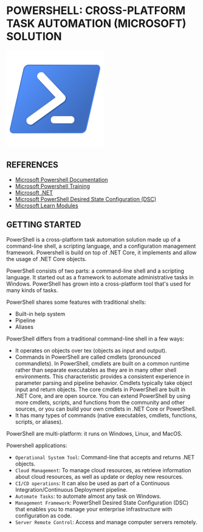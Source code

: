 # POWERSHELL: CROSS-PLATFORM TASK AUTOMATION (MICROSOFT) SOLUTION

![powershell](./artefacts/microsoft-powershell.png)

## REFERENCES
* [Microsoft Powershell Documentation](https://learn.microsoft.com/en-us/powershell/)
* [Microsoft Powershell Training](https://learn.microsoft.com/en-us/training/modules/introduction-to-powershell/)
* [Microsoft .NET](https://learn.microsoft.com/en-us/dotnet/)
* [Microsoft PowerShell Desired State Configuration (DSC)](https://learn.microsoft.com/en-us/powershell/scripting/dsc/overview/dscforengineers)
* [Microsoft Learn Modules](https://learn.microsoft.com/en-us/training/browse/?terms=PowerShell)

## GETTING STARTED

PowerShell is a cross-platform task automation solution made up of a command-line shell, a scripting language, and a configuration management framework. Powershell is build on top of .NET Core, it implements and allow the usage of .NET Core objects.

PowerShell consists of two parts: a command-line shell and a scripting language. It started out as a framework to automate administrative tasks in Windows. PowerShell has grown into a cross-platform tool that's used for many kinds of tasks.

PowerShell shares some features with traditional shells:
* Built-in help system
* Pipeline
* Aliases

PowerShell differs from a traditional command-line shell in a few ways:
* It operates on objects over tex (objects as input and output).
* Commands in PowerShell are called cmdlets (pronounced commandlets). In PowerShell, cmdlets are built on a common runtime rather than separate executables as they are in many other shell environments. This characteristic provides a consistent experience in parameter parsing and pipeline behavior. Cmdlets typically take object input and return objects. The core cmdlets in PowerShell are built in .NET Core, and are open source. You can extend PowerShell by using more cmdlets, scripts, and functions from the community and other sources, or you can build your own cmdlets in .NET Core or PowerShell.
* It has many types of commands (native executables, cmdlets, functions, scripts, or aliases).

PowerShell are multi-platform: it runs on Windows, Linux, and MacOS.

Powershell applications:
* `Operational System Tool`: Command-line that accepts and returns .NET objects.
* `Cloud Management`: To manage cloud resources, as retrieve information about cloud resources, as well as update or deploy new resources.
* `CI/CD operations`: It can also be used as part of a Continuous Integration/Continuous Deployment pipeline.
* `Automate Tasks`: to automate almost any task on Windows.
* `Management Framework`: PowerShell Desired State Configuration (DSC) that enables you to manage your enterprise infrastructure with configuration as code.
* `Server Remote Control`: Access and manage computer servers remotely.

